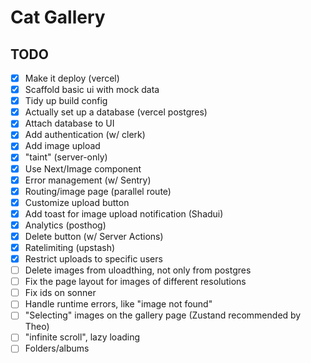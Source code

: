 # Cat Gallery

## TODO

- [x] Make it deploy (vercel)
- [x] Scaffold basic ui with mock data
- [x] Tidy up build config
- [x] Actually set up a database (vercel postgres)
- [x] Attach database to UI
- [x] Add authentication (w/ clerk)
- [x] Add image upload
- [x] "taint" (server-only)
- [x] Use Next/Image component
- [x] Error management (w/ Sentry)
- [x] Routing/image page (parallel route)
- [x] Customize upload button
- [x] Add toast for image upload notification (Shadui)
- [x] Analytics (posthog)
- [x] Delete button (w/ Server Actions)
- [x] Ratelimiting (upstash)
- [x] Restrict uploads to specific users
- [ ] Delete images from uloadthing, not only from postgres
- [ ] Fix the page layout for images of different resolutions
- [ ] Fix ids on sonner
- [ ] Handle runtime errors, like "image not found"
- [ ] "Selecting" images on the gallery page (Zustand recommended by Theo)
- [ ] "infinite scroll", lazy loading
- [ ] Folders/albums
